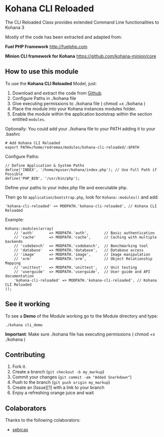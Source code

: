 Kohana CLI Reloaded
===================

The CLI Reloaded Class provides extended Command Line functionalities to Kohana 3

Mostly of the code has been extracted and adapted from:

**Fuel PHP Framework**
http://fuelphp.com

**Minion CLI framework for Kohana**
https://github.com/kohana-minion/core

How to use this module
----------------------

To use the **Kohana CLI Reloaded** Model, just:

1. Download and extract the code from [Github](https://sebicas@github.com/sebicas/kohana-cli-reloaded.git).
2. Configure Paths in ./kohana file
3. Give executing permissions to ./kohana file ( chmod +x ./kohana )
3. Place the module into your Kohana instances modules folder.
4. Enable the module within the application bootstrap within the section entitled `modules`.

Optionally: You could add your ./kohana file to your PATH adding it to your .bashrc

    # Add Kohana CLI Reloaded
    export PATH=/home/redremax/modules/kohana-cli-reloaded/:$PATH

Configure Paths:

    // Define Application & System Paths
    define('INDEX', '/home/myuser/kohana/index.php'); // Use Full Path if Possible
    define('PHP_BIN', '/usr/bin/php');

Define your paths to your index.php file and executable php.

Then go to `application/bootstrap.php`, look for `Kohana::modules()` and add:

    'kohana-cli-reloaded' => MODPATH.'kohana-cli-reloaded', // Kohana CLI Reloaded

Example:

    Kohana::modules(array(
        // 'auth'       => MODPATH.'auth',       // Basic authentication
        // 'cache'      => MODPATH.'cache',      // Caching with multiple backends
        // 'codebench'  => MODPATH.'codebench',  // Benchmarking tool
        // 'database'   => MODPATH.'database',   // Database access
        // 'image'      => MODPATH.'image',      // Image manipulation
        // 'orm'        => MODPATH.'orm',        // Object Relationship Mapping
        // 'unittest'   => MODPATH.'unittest',   // Unit testing
        // 'userguide'  => MODPATH.'userguide',  // User guide and API documentation
        'kohana-cli-reloaded' => MODPATH.'kohana-cli-reloaded', // Kohana CLI Reloaded
    ));

See it working
--------------

To see a **Demo** of the Module working go to the Module directory and type:

    ./kohana cli_demo

**Important**: Make sure ./kohana file has executing permissions ( chmod +x ./kohana )

Contributing
------------

1. Fork it.
2. Create a branch (`git checkout -b my_markup`)
3. Commit your changes (`git commit -am "Added Snarkdown"`)
4. Push to the branch (`git push origin my_markup`)
5. Create an [Issue][1] with a link to your branch
6. Enjoy a refreshing orange juice and wait

Colaborators
------------

Thanks to the following colaborators:

* [sebicas](https://github.com/sebicas)